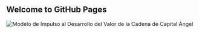## Welcome to GitHub Pages
![_Modelo de Impulso al Desarrollo del Valor de la Cadena de Capital Ángel_](https://user-images.githubusercontent.com/54549413/63709501-a7a7f880-c7fc-11e9-9f65-2a66e2b5c648.png)
